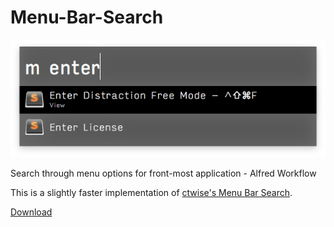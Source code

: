# Menu-Bar-Search

![logo](menu-search.png)

Search through menu options for front-most application - Alfred Workflow

This is a slightly faster implementation of [ctwise's Menu Bar Search](https://www.alfredforum.com/topic/1993-menu-search/).

[Download](https://github.com/BenziAhamed/Menu-Bar-Search/raw/master/Menu%20Bar%20Search.alfredworkflow)
